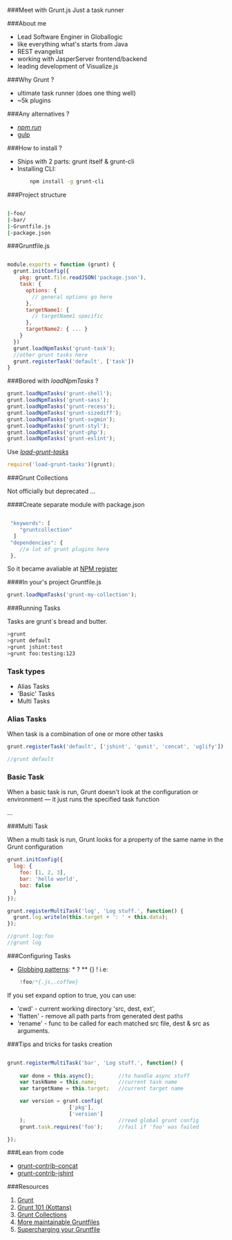 ###Meet with Grunt.js
Just a task runner

###About me

* Lead Software Enginer in Globallogic
* like everything what's starts from Java
* REST evangelist
* working with JasperServer frontend/backend
* leading development of Visualize.js


###Why Grunt ?
* ultimate task runner (does one thing well)
* ~5k plugins

###Any alternatives ?
* [*npm run*](https://docs.npmjs.com/cli/run-script)
* [gulp](http://gulpjs.com/)


###How to install ?
* Ships with 2 parts: grunt itself & grunt-cli
* Installing CLI:
	```bash
		npm install -g grunt-cli
	```

###Project structure

```bash

|-foo/
|-bar/
|-Gruntfile.js
|-package.json

```

###Gruntfile.js

```javascript

module.exports = function (grunt) {
  grunt.initConfig({
    pkg: grunt.file.readJSON('package.json'),
    task: {
      options: {
        // general options go here
      },
      targetName1: {
        // targetName1 specific
      },
      targetName2: { ... }
    }
  })
  grunt.loadNpmTasks('grunt-task');
  //other grunt tasks here
  grunt.registerTask('default', ['task'])
}

```

###Bored with *loadNpmTasks* ?

```javascript
grunt.loadNpmTasks('grunt-shell');
grunt.loadNpmTasks('grunt-sass');
grunt.loadNpmTasks('grunt-recess');
grunt.loadNpmTasks('grunt-sizediff');
grunt.loadNpmTasks('grunt-svgmin');
grunt.loadNpmTasks('grunt-styl');
grunt.loadNpmTasks('grunt-php');
grunt.loadNpmTasks('grunt-eslint');
```

Use [*load-grunt-tasks*](https://www.npmjs.com/package/load-grunt-tasks)

```javascript 
require('load-grunt-tasks')(grunt); 
```


###Grunt Collections

Not officially but deprecated ...

####Create separate module with package.json
```javascript

 "keywords": [
    "gruntcollection"
  ]
 "dependencies": {
	//a lot of grunt plugins here
 },

```
So it became avaliable at [NPM register](https://www.npmjs.com/browse/keyword/gruntcollection)

####In your's project Gruntfile.js
```javascript
grunt.loadNpmTasks('grunt-my-collection');
```

###Running Tasks

Tasks are grunt`s bread and butter.

```bash
>grunt
>grunt default
>grunt jshint:test
>grunt foo:testing:123  
```
### Task types

* Alias Tasks
* 'Basic' Tasks
* Multi Tasks


### Alias Tasks

When task is a combination of one or more other tasks

```javascript
grunt.registerTask('default', ['jshint', 'qunit', 'concat', 'uglify']);

//grunt default

```

### Basic Task

When a basic task is run, Grunt doesn't look at the configuration or environment — it just runs the specified task function

...


###Multi Task

When a multi task is run, Grunt looks for a property of the same name in the Grunt configuration

```javascript
grunt.initConfig({
  log: {
    foo: [1, 2, 3],
    bar: 'hello world',
    baz: false
  }
});

grunt.registerMultiTask('log', 'Log stuff.', function() {
  grunt.log.writeln(this.target + ': ' + this.data);
});

//grunt log:foo  
//grunt log
```


###Configuring Tasks

* [Globbing patterns](https://github.com/isaacs/node-glob#glob-primer): * ? ** {} ! i.e:
```javascript
	!foo/*{.js,.coffee}
```
If you set expand option to true, you can use:
* 'cwd' - current working directory 'src, dest, ext',
* 'flatten' - remove all path parts from generated dest paths
* 'rename' - func to be called for each matched src file, dest & src as arguments.


###Tips and tricks for tasks creation

```javascript

grunt.registerMultiTask('bar', 'Log stuff.', function() {
  
	var done = this.async(); 		//to handle async stuff
	var taskName = this.name;		//current task name
	var targetName = this.target;	//current target name

	var version = grunt.config(		
					['pkg'],
					['version']
	);								//read global grunt config
	grunt.task.requires('foo');		//fail if 'foo' was failed

});

```

###Lean from code

* [grunt-contrib-concat]()
* [grunt-contrib-jshint]()



###Resources 
 
 1. [Grunt](http://gruntjs.com/)
 1. [Grunt 101 (Kottans)](http://kottans.org/js-slides/grunt) 
 1. [Grunt Collections](https://github.com/gruntjs/grunt/issues/379)
 1. [More maintainable Gruntfiles](http://www.thomasboyt.com/2013/09/01/maintainable-grunt.html)
 1. [Supercharging your Gruntfile](http://www.html5rocks.com/en/tutorials/tooling/supercharging-your-gruntfile/)